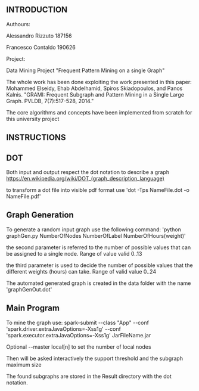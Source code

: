 INTRODUCTION
------------
Authours:

Alessandro Rizzuto 187156

Francesco Contaldo 190626

Project:

Data Mining Project "Frequent Pattern Mining on a single Graph"

The whole work has been done exploiting the work presented in this paper: Mohammed Elseidy, Ehab Abdelhamid, Spiros Skiadopoulos, and Panos Kalnis. "GRAMI: Frequent Subgraph and Pattern Mining in a Single Large Graph. PVLDB, 7(7):517-528, 2014."

The core algorithms and concepts have been implemented from scratch for this university project

INSTRUCTIONS
-----------

DOT
---
Both input and output respect the dot notation to describe a graph
https://en.wikipedia.org/wiki/DOT_(graph_description_language)

to transform a dot file into visible pdf format use
'dot -Tps NameFile.dot -o  NameFile.pdf'

Graph Generation
-------------
To generate a random input graph use the following command:
'python graphGen.py NumberOfNodes NumberOfLabel NumberOfHours(weight)'

the second parameter is referred to the number of possible values that can be assigned to a single node. Range of value valid 0..13

the third parameter is used to decide the number of possible values that the different weights (hours) can take. Range of valid value 0..24

The automated generated graph is created in the data folder with the name 'graphGenOut.dot'


Main Program
------------
To mine the graph use:
spark-submit --class "App" --conf 'spark.driver.extraJavaOptions=-Xss1g' --conf 'spark.executor.extraJavaOptions=-Xss1g' JarFileName.jar

Optional --master local[n] to set the number of local nodes

Then will be asked interactively the support threshold and the subgraph maximum size

The found subgraphs are stored in the Result directory with the dot notation.
